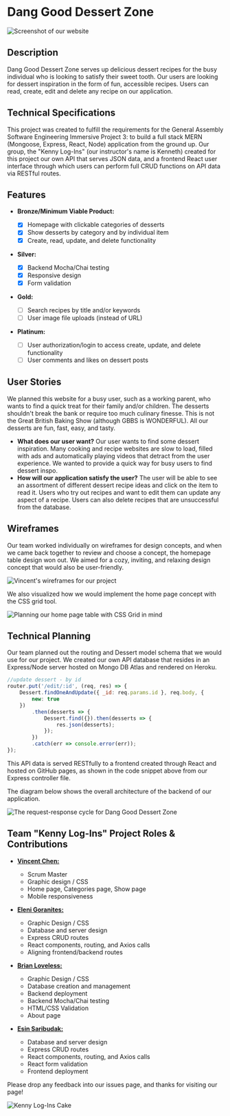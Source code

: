 # Dang Good Dessert Zone

![Screenshot of our website](./planning-info/pictures/DGDessertZoneHomeScreenshot.png)

## Description

Dang Good Dessert Zone serves up delicious dessert recipes for the busy individual who is looking to satisfy their sweet tooth. Our users are looking for dessert inspiration in the form of fun, accessible recipes. Users can read, create, edit and delete any recipe on our application.

## Technical Specifications

This project was created to fulfill the requirements for the General Assembly Software Engineering Immersive Project 3: to build a full stack MERN (Mongoose, Express, React, Node) application from the ground up. Our group, the "Kenny Log-Ins" (our instructor's name is Kenneth) created for this project our own API that serves JSON data, and a frontend React user interface through which users can perform full CRUD functions on API data via RESTful routes.

## Features

-  **Bronze/Minimum Viable Product:**

   -  [x] Homepage with clickable categories of desserts
   -  [x] Show desserts by category and by individual item
   -  [x] Create, read, update, and delete functionality

-  **Silver:**

   -  [x] Backend Mocha/Chai testing
   -  [x] Responsive design
   -  [x] Form validation

-  **Gold:**

   -  [ ] Search recipes by title and/or keywords
   -  [ ] User image file uploads (instead of URL)

-  **Platinum:**
   -  [ ] User authorization/login to access create, update, and delete functionality
   -  [ ] User comments and likes on dessert posts

## User Stories

We planned this website for a busy user, such as a working parent, who wants to find a quick treat for their family and/or children. The desserts shouldn't break the bank or require too much culinary finesse. This is not the Great British Baking Show (although GBBS is WONDERFUL). All our desserts are fun, fast, easy, and tasty.

-  **What does our user want?** Our user wants to find some dessert inspiration. Many cooking and recipe websites are slow to load, filled with ads and automatically playing videos that detract from the user experience. We wanted to provide a quick way for busy users to find dessert inspo.
-  **How will our application satisfy the user?** The user will be able to see an assortment of different dessert recipe ideas and click on the item to read it. Users who try out recipes and want to edit them can update any aspect of a recipe. Users can also delete recipes that are unsuccessful from the database.

## Wireframes

Our team worked individually on wireframes for design concepts, and when we came back together to review and choose a concept, the homepage table design won out. We aimed for a cozy, inviting, and relaxing design concept that would also be user-friendly.

![Vincent's wireframes for our project](./planning-info/pictures/VincentWireframe.png)

We also visualized how we would implement the home page concept with the CSS grid tool.

![Planning our home page table with CSS Grid in mind](./planning-info/pictures/TableGridPlanning.png)

## Technical Planning

Our team planned out the routing and Dessert model schema that we would use for our project. We created our own API database that resides in an Express/Node server hosted on Mongo DB Atlas and rendered on Heroku.

```javascript
//update dessert - by id
router.put('/edit/:id', (req, res) => {
	Dessert.findOneAndUpdate({ _id: req.params.id }, req.body, {
		new: true
	})
		.then(desserts => {
			Dessert.find({}).then(desserts => {
				res.json(desserts);
			});
		})
		.catch(err => console.error(err));
});
```

This API data is served RESTfully to a frontend created through React and hosted on GitHub pages, as shown in the code snippet above from our Express controller file.

The diagram below shows the overall architecture of the backend of our application.

![The request-response cycle for Dang Good Dessert Zone](./planning-info/pictures/Req-Res-Cycle.png)

## Team "Kenny Log-Ins" Project Roles & Contributions

-  [**Vincent Chen:**](https://vbc221.github.io/Vincent-Portfolio-Choice/)

   -  Scrum Master
   -  Graphic design / CSS
   -  Home page, Categories page, Show page
   -  Mobile responsiveness

-  [**Eleni Goranites:**](https://www.linkedin.com/in/eleni-goranites/)

   -  Graphic Design / CSS
   -  Database and server design
   -  Express CRUD routes
   -  React components, routing, and Axios calls
   -  Aligning frontend/backend routes

-  [**Brian Loveless:**](https://brianloveless.com)

   -  Graphic Design / CSS
   -  Database creation and management
   -  Backend deployment
   -  Backend Mocha/Chai testing
   -  HTML/CSS Validation
   -  About page

-  [**Esin Saribudak:**](https://www.linkedin.com/in/esinsaribudak/)
   -  Database and server design
   -  Express CRUD routes
   -  React components, routing, and Axios calls
   -  React form validation
   -  Frontend deployment

Please drop any feedback into our issues page, and thanks for visiting our page!

![Kenny Log-Ins Cake](./planning-info/pictures/ken-cake1.png)
